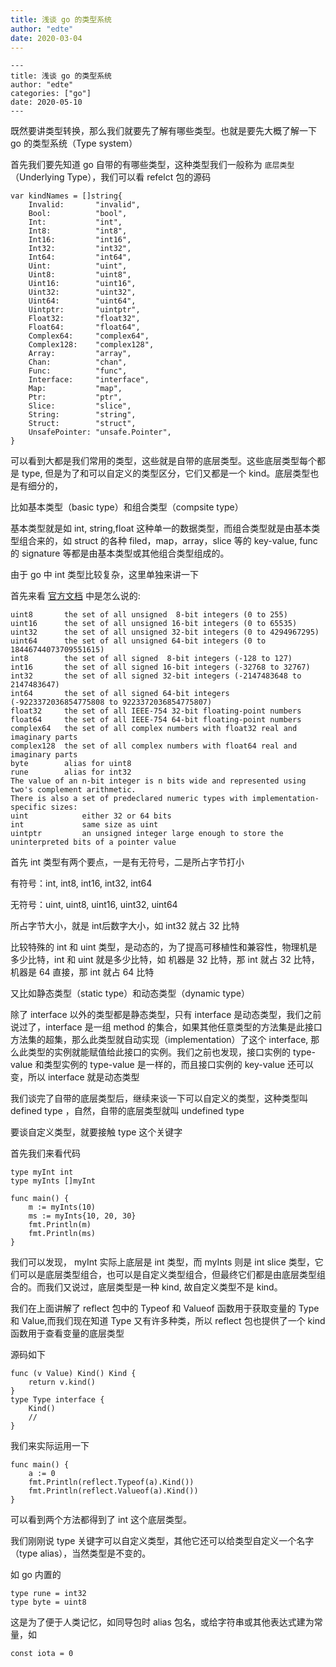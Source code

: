 ```yaml
---
title: 浅谈 go 的类型系统
author: "edte"
date: 2020-03-04
---
```











```
---
title: 浅谈 go 的类型系统
author: "edte"
categories: ["go"]
date: 2020-05-10
---
```


既然要讲类型转换，那么我们就要先了解有哪些类型。也就是要先大概了解一下 go 的类型系统（Type system）

首先我们要先知道 go 自带的有哪些类型，这种类型我们一般称为 `底层类型`（Underlying Type），我们可以看 refelct 包的源码

```
var kindNames = []string{
	Invalid:       "invalid",
	Bool:          "bool",
	Int:           "int",
	Int8:          "int8",
	Int16:         "int16",
	Int32:         "int32",
	Int64:         "int64",
	Uint:          "uint",
	Uint8:         "uint8",
	Uint16:        "uint16",
	Uint32:        "uint32",
	Uint64:        "uint64",
	Uintptr:       "uintptr",
	Float32:       "float32",
	Float64:       "float64",
	Complex64:     "complex64",
	Complex128:    "complex128",
	Array:         "array",
	Chan:          "chan",
	Func:          "func",
	Interface:     "interface",
	Map:           "map",
	Ptr:           "ptr",
	Slice:         "slice",
	String:        "string",
	Struct:        "struct",
	UnsafePointer: "unsafe.Pointer",
}
```

可以看到大都是我们常用的类型，这些就是自带的底层类型。这些底层类型每个都是 type, 但是为了和可以自定义的类型区分，它们又都是一个 kind。底层类型也是有细分的，

比如基本类型（basic type）和组合类型（compsite type）

基本类型就是如 int, string,float 这种单一的数据类型，而组合类型就是由基本类型组合来的，如 struct 的各种 filed，map，array，slice 等的 key-value, func 的 signature 等都是由基本类型或其他组合类型组成的。

由于 go 中 int 类型比较复杂，这里单独来讲一下

首先来看 [官方文档](https://golang.google.cn/ref/spec#Numeric_types) 中是怎么说的:

```
uint8       the set of all unsigned  8-bit integers (0 to 255)
uint16      the set of all unsigned 16-bit integers (0 to 65535)
uint32      the set of all unsigned 32-bit integers (0 to 4294967295)
uint64      the set of all unsigned 64-bit integers (0 to 18446744073709551615)
int8        the set of all signed  8-bit integers (-128 to 127)
int16       the set of all signed 16-bit integers (-32768 to 32767)
int32       the set of all signed 32-bit integers (-2147483648 to 2147483647)
int64       the set of all signed 64-bit integers (-9223372036854775808 to 9223372036854775807)
float32     the set of all IEEE-754 32-bit floating-point numbers
float64     the set of all IEEE-754 64-bit floating-point numbers
complex64   the set of all complex numbers with float32 real and imaginary parts
complex128  the set of all complex numbers with float64 real and imaginary parts
byte        alias for uint8
rune        alias for int32
The value of an n-bit integer is n bits wide and represented using two's complement arithmetic.
There is also a set of predeclared numeric types with implementation-specific sizes:
uint     		either 32 or 64 bits
int      		same size as uint
uintptr  		an unsigned integer large enough to store the uninterpreted bits of a pointer value
```

首先 int 类型有两个要点，一是有无符号，二是所占字节打小

有符号：int, int8, int16, int32, int64

无符号：uint, uint8, uint16, uint32, uint64

所占字节大小，就是 int后数字大小，如 int32 就占 32 比特

比较特殊的 int 和 uint 类型，是动态的，为了提高可移植性和兼容性，物理机是多少比特，int 和 uint 就是多少比特，如 机器是 32 比特，那 int 就占 32 比特，机器是 64 直接，那 int 就占 64 比特



又比如静态类型（static type）和动态类型（dynamic type）

除了 interface 以外的类型都是静态类型，只有 interface 是动态类型，我们之前说过了，interface 是一组 method 的集合，如果其他任意类型的方法集是此接口方法集的超集，那么此类型就自动实现（implementation）了这个 interface, 那么此类型的实例就能赋值给此接口的实例。我们之前也发现，接口实例的 type-value 和类型实例的 type-value 是一样的，而且接口实例的 key-value 还可以变，所以 interface 就是动态类型

我们谈完了自带的底层类型后，继续来谈一下可以自定义的类型，这种类型叫 defined type ，自然，自带的底层类型就叫 undefined type 

要谈自定义类型，就要接触 type 这个关键字

首先我们来看代码

```
type myInt int
type myInts []myInt

func main() {
	m := myInts(10)
	ms := myInts{10, 20, 30}
	fmt.Println(m)
	fmt.Println(ms)
}
```

我们可以发现， myInt 实际上底层是 int 类型，而 myInts 则是 int slice 类型，它们可以是底层类型组合，也可以是自定义类型组合，但最终它们都是由底层类型组合的。而我们又说过，底层类型是一种 kind, 故自定义类型不是 kind。

我们在上面讲解了 reflect 包中的 Typeof 和 Valueof 函数用于获取变量的 Type 和 Value,而我们现在知道 Type 又有许多种类，所以 reflect 包也提供了一个 kind 函数用于查看变量的底层类型

源码如下

```
func (v Value) Kind() Kind {
	return v.kind()
}
type Type interface {
	Kind()
	//
}
```

我们来实际运用一下

```
func main() {
	a := 0
	fmt.Println(reflect.Typeof(a).Kind())
	fmt.Println(reflect.Valueof(a).Kind())
}
```

可以看到两个方法都得到了 int 这个底层类型。

我们刚刚说 type 关键字可以自定义类型，其他它还可以给类型自定义一个名字（type alias），当然类型是不变的。

如 go 内置的

```
type rune = int32
type byte = uint8
```

这是为了便于人类记忆，如同导包时 alias 包名，或给字符串或其他表达式建为常量，如

```
const iota = 0
```